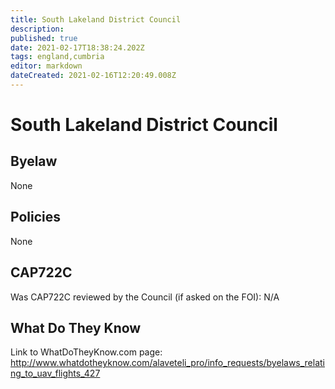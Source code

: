 ```yaml
---
title: South Lakeland District Council
description: 
published: true
date: 2021-02-17T18:38:24.202Z
tags: england,cumbria
editor: markdown
dateCreated: 2021-02-16T12:20:49.008Z
---
```


# South Lakeland District Council

## Byelaw
None

## Policies
None

## CAP722C

Was CAP722C reviewed by the Council (if asked on the FOI): N/A

## What Do They Know

Link to WhatDoTheyKnow.com page:
http://www.whatdotheyknow.com/alaveteli_pro/info_requests/byelaws_relating_to_uav_flights_427

